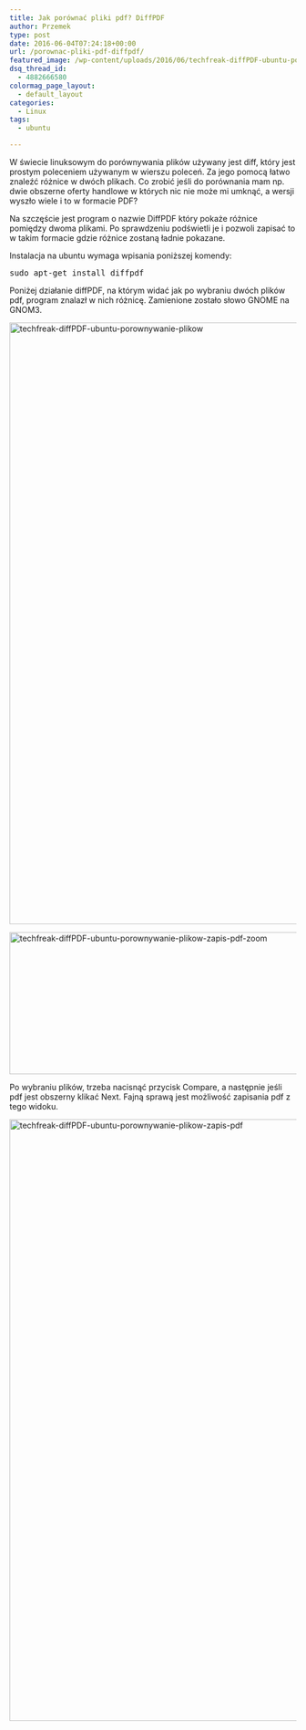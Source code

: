 ```yaml
---
title: Jak porównać pliki pdf? DiffPDF
author: Przemek
type: post
date: 2016-06-04T07:24:18+00:00
url: /porownac-pliki-pdf-diffpdf/
featured_image: /wp-content/uploads/2016/06/techfreak-diffPDF-ubuntu-porownywanie-plikow-zapis-pdf.png
dsq_thread_id:
  - 4882666580
colormag_page_layout:
  - default_layout
categories:
  - Linux
tags:
  - ubuntu

---
```

W świecie linuksowym do porównywania plików używany jest diff, który jest prostym poleceniem używanym w wierszu poleceń. Za jego pomocą łatwo znaleźć różnice w dwóch plikach. Co zrobić jeśli do porównania mam np. dwie obszerne oferty handlowe w których nic nie może mi umknąć, a wersji wyszło wiele i to w formacie PDF?

<!--more-->

Na szczęście jest program o nazwie DiffPDF który pokaże różnice pomiędzy dwoma plikami. Po sprawdzeniu podświetli je i pozwoli zapisać to w takim formacie gdzie różnice zostaną ładnie pokazane.

Instalacja na ubuntu wymaga wpisania poniższej komendy:

<pre>sudo apt-get install diffpdf</pre>

Poniżej działanie diffPDF, na którym widać jak po wybraniu dwóch plików pdf, program znalazł w nich różnicę. Zamienione zostało słowo GNOME na GNOM3.

<a href="http://techfreak.pl/wp-content/uploads/2016/06/techfreak-diffPDF-ubuntu-porownywanie-plikow.png" rel="attachment wp-att-11580"><img class="aligncenter wp-image-11580 size-full" src="http://techfreak.pl/wp-content/uploads/2016/06/techfreak-diffPDF-ubuntu-porownywanie-plikow.png" alt="techfreak-diffPDF-ubuntu-porownywanie-plikow" width="1920" height="1055" /></a>

<a href="http://techfreak.pl/wp-content/uploads/2016/06/techfreak-diffPDF-ubuntu-porownywanie-plikow-zapis-pdf-zoom.png" rel="attachment wp-att-11584"><img class="aligncenter wp-image-11584 size-full" src="http://techfreak.pl/wp-content/uploads/2016/06/techfreak-diffPDF-ubuntu-porownywanie-plikow-zapis-pdf-zoom.png" alt="techfreak-diffPDF-ubuntu-porownywanie-plikow-zapis-pdf-zoom" width="1603" height="249" /></a>

Po wybraniu plików, trzeba nacisnąć przycisk Compare, a następnie jeśli pdf jest obszerny klikać Next. Fajną sprawą jest możliwość zapisania pdf z tego widoku.

<a href="http://techfreak.pl/wp-content/uploads/2016/06/techfreak-diffPDF-ubuntu-porownywanie-plikow-zapis-pdf.png" rel="attachment wp-att-11581"><img class="aligncenter wp-image-11581 size-full" src="http://techfreak.pl/wp-content/uploads/2016/06/techfreak-diffPDF-ubuntu-porownywanie-plikow-zapis-pdf.png" alt="techfreak-diffPDF-ubuntu-porownywanie-plikow-zapis-pdf" width="1920" height="1055" /></a>

&nbsp;